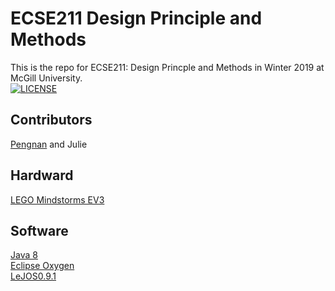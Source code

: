 # ECSE211 Design Principle and Methods  
This is the repo for ECSE211: Design Princple and Methods in Winter 2019 at McGill University.  
[![LICENSE](https://img.shields.io/badge/license-Anti%20996-blue.svg?style=flat-square)](https://github.com/Catosine/ECSE211/blob/master/LICENSE)  

## Contributors  
[Pengnan](https://github.com/Catosine) and Julie  

## Hardward
[LEGO Mindstorms EV3](https://www.lego.com/en-us/mindstorms/about-ev3)  

## Software
[Java 8](http://www.oracle.com/technetwork/java/javase/downloads/jdk8-downloads-2133151.html)  
[Eclipse Oxygen](https://www.eclipse.org/downloads)  
[LeJOS0.9.1](https://sourceforge.net/projects/ev3.lejos.p/files/)  
